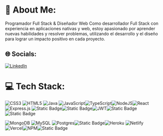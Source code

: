 # 💫 About Me:
Programador Full Stack & Diseñador Web
Como desarrollador Full Stack con experiencia en aplicaciones nativas y web, estoy apasionado por aprender nuevas habilidades y resolver problemas, utilizando el desarrollo y el diseño para lograr un impacto positivo en cada proyecto.

## 🌐 Socials:
[![LinkedIn](https://img.shields.io/badge/LinkedIn-%230077B5.svg?logo=linkedin&logoColor=white)]([https://linkedin.com/in/matias-basilotta](https://www.linkedin.com/in/emanuel-cisterna/)) 

# 💻 Tech Stack:
![CSS3](https://img.shields.io/badge/css3-%231572B6.svg?style=flat&logo=css3&logoColor=white) ![HTML5](https://img.shields.io/badge/html5-%23E34F26.svg?style=flat&logo=html5&logoColor=white) ![Java](https://img.shields.io/badge/java-%23ED8B00.svg?style=flat&logo=java&logoColor=white) ![JavaScript](https://img.shields.io/badge/javascript-%23323330.svg?style=flat&logo=javascript&logoColor=%23F7DF1E)![TypeScript](https://img.shields.io/badge/typescript-%23007ACC.svg?style=flat&logo=typescript&logoColor=white)![NodeJS](https://img.shields.io/badge/node.js-6DA55F?style=flat&logo=node.js&logoColor=white)![React](https://img.shields.io/badge/react-%2320232a.svg?style=flat&logo=react&logoColor=%2361DAFB)![Express.js](https://img.shields.io/badge/express.js-%23404d59.svg?style=flat&logo=express&logoColor=%2361DAFB) ![Static Badge](https://img.shields.io/badge/Next.js-black?logo=next.js)![Static Badge](https://img.shields.io/badge/PWA-blue?logo=pwa)![JWT](https://img.shields.io/badge/JWT-black?style=flat&logo=JSON%20web%20tokens)![Static Badge](https://img.shields.io/badge/Styled--Components-white?logo=styled%20components)![Static Badge](https://img.shields.io/badge/Tailwind%20Css-blue?logo=tailwind%20css)

![MongoDB](https://img.shields.io/badge/MongoDB-%234ea94b.svg?style=flat&logo=mongodb&logoColor=white) ![MySQL](https://img.shields.io/badge/mysql-%2300f.svg?style=flat&logo=mysql&logoColor=white) ![Postgres](https://img.shields.io/badge/postgres-%23316192.svg?style=flat&logo=postgresql&logoColor=white)![Static Badge](https://img.shields.io/badge/firebase-white?logo=firebase)![Heroku](https://img.shields.io/badge/heroku-%23430098.svg?style=flat&logo=heroku&logoColor=white) ![Netlify](https://img.shields.io/badge/netlify-%23000000.svg?style=flat&logo=netlify&logoColor=#00C7B7) ![Vercel](https://img.shields.io/badge/vercel-%23000000.svg?style=flat&logo=vercel&logoColor=white)![NPM](https://img.shields.io/badge/NPM-%23000000.svg?style=flat&logo=npm&logoColor=white)![Static Badge](https://img.shields.io/badge/Git-white?logo=git)

